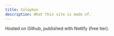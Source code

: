 ```yaml
---
title: Colophon
description: What this site is made of. 
---
```


Hosted on Github, published with Netlify (free tier). 